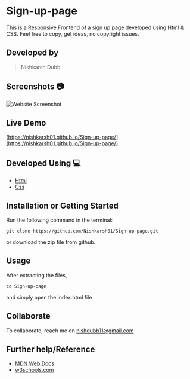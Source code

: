 # Sign-up-page

This is a Responsive Frontend of a sign up page developed using Html & CSS. Feel free to copy, get ideas, no copyright issues. 

## Developed by
> Nishkarsh Dubb

## Screenshots 📷
![Website Screenshot](screenshots/1.png)

## Live Demo 

 [https://nishkarsh01.github.io/Sign-up-page/](https://nishkarsh01.github.io/Sign-up-page/)

## Developed Using 💻

+ [Html](https://developer.mozilla.org/en-US/docs/Web/HTML)
+ [Css](https://developer.mozilla.org/en-US/docs/Web/CSS)


## Installation or Getting Started

Run the following command in the terminal:

	git clone https://github.com/Nishkarsh01/Sign-up-page.git
or download the zip file from github.
    

## Usage
After extracting the files,

    cd Sign-up-page
and simply open the index.html file

## Collaborate
To collaborate, reach me on [nishdubb11@gmail.com]()

## Further help/Reference

+ [MDN Web Docs](https://developer.mozilla.org/en-US/)
+ [w3schools.com](https://www.w3schools.com/)
    






